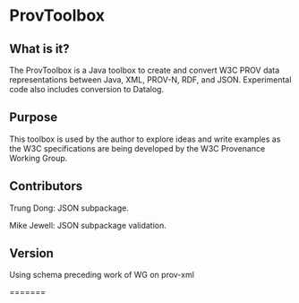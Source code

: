 ProvToolbox
===========

What is it?
-----------

The ProvToolbox is a Java toolbox to create and convert W3C PROV data representations between Java, XML, PROV-N, RDF, and JSON. Experimental code also includes conversion to Datalog.


Purpose
-------

This toolbox is used by the author to explore ideas and write examples
as the W3C specifications are being developed by the W3C Provenance
Working Group.

Contributors
------------

Trung Dong: JSON subpackage.

Mike Jewell: JSON subpackage validation.

Version
------------

Using schema preceding work of WG on prov-xml

=======


